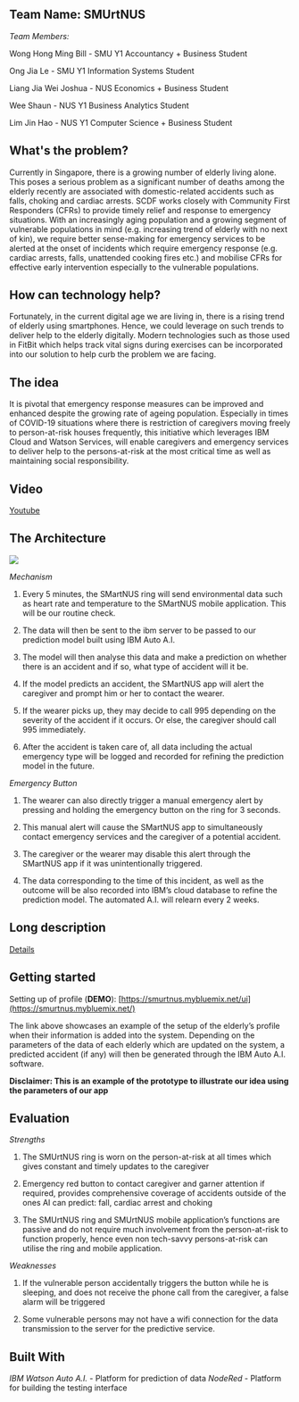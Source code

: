 ## Team Name: SMUrtNUS

  

*Team Members:*

  

Wong Hong Ming Bill - SMU Y1 Accountancy + Business Student

  

Ong Jia Le - SMU Y1 Information Systems Student

  

Liang Jia Wei Joshua - NUS Economics + Business Student

  

Wee Shaun - NUS Y1 Business Analytics Student

  

Lim Jin Hao - NUS Y1 Computer Science + Business Student

  
  

## What's the problem?

Currently in Singapore, there is a growing number of elderly living alone. This poses a serious problem as a significant number of deaths among the elderly recently are associated with domestic-related accidents such as falls, choking and cardiac arrests. SCDF works closely with Community First Responders (CFRs) to provide timely relief and response to emergency situations. With an increasingly aging population and a growing segment of vulnerable populations in mind (e.g. increasing trend of elderly with no next of kin), we require better sense-making for emergency services to be alerted at the onset of incidents which require emergency response (e.g. cardiac arrests, falls, unattended cooking fires etc.) and mobilise CFRs for effective early intervention especially to the vulnerable populations.

## How can technology help?

Fortunately, in the current digital age we are living in, there is a rising trend of elderly using smartphones. Hence, we could leverage on such trends to deliver help to the elderly digitally. Modern technologies such as those used in FitBit which helps track vital signs during exercises can be incorporated into our solution to help curb the problem we are facing.

## The idea


It is pivotal that emergency response measures can be improved and enhanced despite the growing rate of ageing population. Especially in times of COVID-19 situations where there is restriction of caregivers moving freely to person-at-risk houses frequently, this initiative which leverages IBM Cloud and Watson Services, will enable caregivers and emergency services to deliver help to the persons-at-risk at the most critical time as well as maintaining social responsibility.


## Video

[Youtube](https://youtu.be/ndIcyUSlpFs)

  

## The Architecture

![](https://lh6.googleusercontent.com/PSmanP98bW8cIZC4CLTHv0tBl8MVOp9rSMMuNNM_878ODvQFE7LYQdM4CFR1UEuCSfrtBqJ5kBTAlt_BHMmM1un-9NElU9BI4nicOYoOa6IqtJBtckX1fuWZdIdW3vJcN1rOmxiI)

*Mechanism*

1.  Every 5 minutes, the SMartNUS ring will send environmental data such as heart rate and temperature to the SMartNUS mobile application. This will be our routine check.
    
2.  The data will then be sent to the ibm server to be passed to our prediction model built using IBM Auto A.I.
    
3.  The model will then analyse this data and make a prediction on whether there is an accident and if so, what type of accident will it be.
    
4.  If the model predicts an accident, the SMartNUS app will alert the caregiver and prompt him or her to contact the wearer.
    
5.  If the wearer picks up, they may decide to call 995 depending on the severity of the accident if it occurs. Or else, the caregiver should call 995 immediately.
    
6.  After the accident is taken care of, all data including the actual emergency type will be logged and recorded for refining the prediction model in the future.
    

 *Emergency Button* 

1.  The wearer can also directly trigger a manual emergency alert by pressing and holding the emergency button on the ring for 3 seconds.
    
2.  This manual alert will cause the SMartNUS app to simultaneously contact emergency services and the caregiver of a potential accident.
    
3.  The caregiver or the wearer may disable this alert through the SMartNUS app if it was unintentionally triggered.
    
4.  The data corresponding to the time of this incident, as well as the outcome will be also recorded into IBM’s cloud database to refine the prediction model. The automated A.I. will relearn every 2 weeks.
 
 
## Long description

[Details](https://github.com/JinHao-L/SMUrtNUS/blob/master/DESCRIPTION.md)

  

## Getting started

  

Setting up of profile (**DEMO**): [https://smurtnus.mybluemix.net/ui](https://smurtnus.mybluemix.net/)

  

The link above showcases an example of the setup of the elderly’s profile when their information is added into the system. Depending on the parameters of the data of each elderly which are updated on the system, a predicted accident (if any) will then be generated through the IBM Auto A.I. software.

  

**Disclaimer: This is an example of the prototype to illustrate our idea using the parameters of our app**

  
  
  
  
  

## Evaluation

  

*Strengths*

  

1.  The SMUrtNUS ring is worn on the person-at-risk at all times which gives constant and timely updates to the caregiver
    
2.  Emergency red button to contact caregiver and garner attention if required, provides comprehensive coverage of accidents outside of the ones AI can predict: fall, cardiac arrest and choking
    
3.  The SMUrtNUS ring and SMUrtNUS mobile application’s functions are passive and do not require much involvement from the person-at-risk to function properly, hence even non tech-savvy persons-at-risk can utilise the ring and mobile application.
    

  

*Weaknesses*

  

1.  If the vulnerable person accidentally triggers the button while he is sleeping, and does not receive the phone call from the caregiver, a false alarm will be triggered
    
2.  Some vulnerable persons may not have a wifi connection for the data transmission to the server for the predictive service.


## Built With
*IBM Watson Auto A.I.* - Platform for prediction of data
*NodeRed* - Platform for building the testing interface
